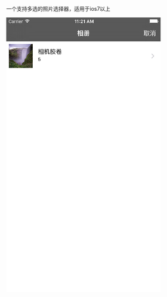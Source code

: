 一个支持多选的照片选择器，适用于ios7以上

![Image text](https://raw.githubusercontent.com/CoderXC/GitPhotoCode/master/XCImagePickerController/Simulator%20Screen%20Shot%202016%E5%B9%B46%E6%9C%8821%E6%97%A5%2011.21.46.png)
